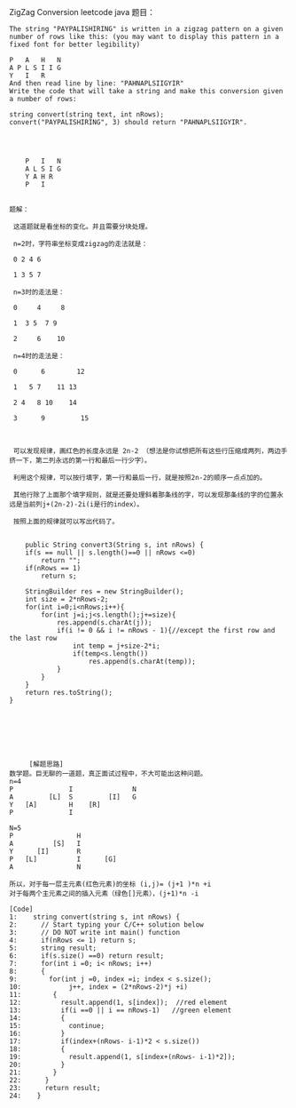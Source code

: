 ZigZag Conversion leetcode java
题目：

	The string "PAYPALISHIRING" is written in a zigzag pattern on a given number of rows like this: (you may want to display this pattern in a fixed font for better legibility)
	
	P   A   H   N
	A P L S I I G
	Y   I   R
	And then read line by line: "PAHNAPLSIIGYIR"
	Write the code that will take a string and make this conversion given a number of rows:
	
	string convert(string text, int nRows);
	convert("PAYPALISHIRING", 3) should return "PAHNAPLSIIGYIR".
	
	
	
	
		P   I   N
		A L S I G
		Y A H R
		P   I
	 
	
	题解：
	
	 这道题就是看坐标的变化。并且需要分块处理。
	
	 n=2时，字符串坐标变成zigzag的走法就是：
	
	 0 2 4 6
	
	 1 3 5 7
	
	 n=3时的走法是：
	
	 0     4     8
	
	 1  3 5  7 9
	
	 2     6    10 
	
	 n=4时的走法是：
	
	 0      6        12
	
	 1   5 7    11 13
	
	 2 4   8 10    14
	
	 3      9         15 
	
	 
	
	 可以发现规律，画红色的长度永远是 2n-2 （想法是你试想把所有这些行压缩成两列，两边手挤一下，第二列永远的第一行和最后一行少字）。
	
	 利用这个规律，可以按行填字，第一行和最后一行，就是按照2n-2的顺序一点点加的。
	
	 其他行除了上面那个填字规则，就是还要处理斜着那条线的字，可以发现那条线的字的位置永远是当前列j+(2n-2)-2i(i是行的index）。 
	
	 按照上面的规律就可以写出代码了。
	 
	 
	 	public String convert3(String s, int nRows) {  
        if(s == null || s.length()==0 || nRows <=0)  
            return "";  
        if(nRows == 1)  
            return s;
            
        StringBuilder res = new StringBuilder();  
        int size = 2*nRows-2;  
        for(int i=0;i<nRows;i++){  
            for(int j=i;j<s.length();j+=size){  
                res.append(s.charAt(j));  
                if(i != 0 && i != nRows - 1){//except the first row and the last row
                    int temp = j+size-2*i;
                    if(temp<s.length())
                        res.append(s.charAt(temp));
                }
            }                  
        }  
        return res.toString();  
    }
	 
	 
	 
	 
	 
	 
		 
		 [解题思路]
	数学题。巨无聊的一道题，真正面试过程中，不大可能出这种问题。
	n=4
	P              I               N
	A         [L]  S         [I]   G
	Y   [A]        H    [R]
	P              I
	
	N=5
	P                H
	A          [S]   I
	Y      [I]       R
	P   [L]          I      [G]
	A                N
	
	所以，对于每一层主元素(红色元素)的坐标 (i,j)= (j+1 )*n +i
	对于每两个主元素之间的插入元素（绿色[]元素），(j+1)*n -i
	
	[Code]
	1:    string convert(string s, int nRows) {  
	2:      // Start typing your C/C++ solution below  
	3:      // DO NOT write int main() function    
	4:      if(nRows <= 1) return s;  
	5:      string result;  
	6:      if(s.size() ==0) return result;  
	7:      for(int i =0; i< nRows; i++)  
	8:      {  
	9:        for(int j =0, index =i; index < s.size();   
	10:            j++, index = (2*nRows-2)*j +i)  
	11:        {  
	12:          result.append(1, s[index]);  //red element
	13:          if(i ==0 || i == nRows-1)   //green element
	14:          {            
	15:            continue;  
	16:          }  
	17:          if(index+(nRows- i-1)*2 < s.size())  
	18:          {  
	19:            result.append(1, s[index+(nRows- i-1)*2]);  
	20:          }  
	21:        }  
	22:      }  
	23:      return result;  
	24:    }  
	 